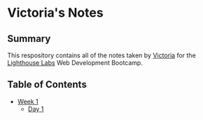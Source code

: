 # Victoria's Notes
## Summary 

This respository contains all of the notes taken by [Victoria](https://github.com/vicm45) for the [Lighthouse Labs](https://www.lighthouselabs.ca/) Web Development Bootcamp.
## Table of Contents
* [Week 1](/Week_1)
  * [Day 1](/Week_1/Day_1)